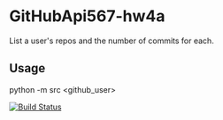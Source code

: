 # GitHubApi567-hw4a

List a user's repos and the number of commits for each.

## Usage
python -m src <github_user>

[![Build Status](https://app.travis-ci.com/TOPwithoutT/SSW_567.svg?token=yYps2TsqrPymSXGDzT68&branch=HW04a_Mocking)](https://app.travis-ci.com/TOPwithoutT/SSW_567)

